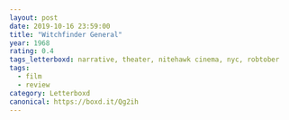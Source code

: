 ```yaml
---
layout: post 
date: 2019-10-16 23:59:00
title: "Witchfinder General"
year: 1968
rating: 0.4
tags_letterboxd: narrative, theater, nitehawk cinema, nyc, robtober
tags:
  - film
  - review
category: Letterboxd
canonical: https://boxd.it/Qg2ih
---
```

